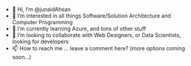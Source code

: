 - 👋 Hi, I’m @junaidAhsan
- 👀 I’m interested in all things Software/Solution Architecture and Computer Programming
- 🌱 I’m currently learning Azure, and tons of other stuff
- 💞️ I’m looking to collaborate with Web Designers, or Data Scientists, looking for developers
- 📫 How to reach me ... leave a comment here? (more options coming soon...)

<!---
junaidAhsan/junaidAhsan is a ✨ special ✨ repository because its `README.md` (this file) appears on your GitHub profile.
You can click the Preview link to take a look at your changes.
--->
